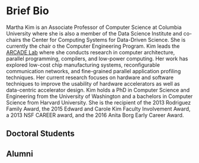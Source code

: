 # Brief Bio

Martha Kim is an Associate Professor of Computer Science at Columbia University where she is also a member of the Data Science Institute and co-chairs the Center for Computing Systems for Data-Driven Science. She is currently the chair o the Computer Engineering Program. Kim leads the [ARCADE Lab](http://arcade.cs.columbia.edu) where she conducts research in computer architecture, parallel programming, compilers, and low-power computing. Her work has explored low-cost chip manufacturing systems, reconfigurable communication networks, and fine-grained parallel application profiling techniques. Her current research focuses on hardware and software techniques to improve the usability of hardware accelerators as well as data-centric accelerator design. Kim holds a PhD in Computer Science and Engineering from the University of Washington and a bachelors in Computer Science from Harvard University. She is the recipient of the 2013 Rodriguez Family Award, the 2015 Edward and Carole Kim Faculty Involvement Award, a 2013 NSF CAREER award, and the 2016 Anita Borg Early Career Award.

## Doctoral Students

## Alumni
